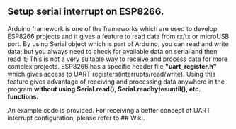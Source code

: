 ## Setup serial interrupt on ESP8266.
Arduino framework is one of the frameworks which are used to develop ESP8266 projects and it gives a feature to read data from rx/tx or microUSB port.
By using Serial object which is part of Arduino, you can read and write data; but you always need to check for available data on serial and then read it;
This is not a very suitable way to receive and process data for more complex projects. ESP8266 has a specific header file **"uart_register.h"** which gives access 
to UART registers(interrupts/read/write). Using this feature gives advantage of receiving and processing data anywhere in the program **without using Serial.read(), Serial.readbytesuntil(), etc. functions.**

An example code is provided. For receiving a better concept of UART interrupt configuration, please refer to ## Wiki. 
    
    
    
    
    
    
    
    
    
    
    
    
    
    
    
    
    

